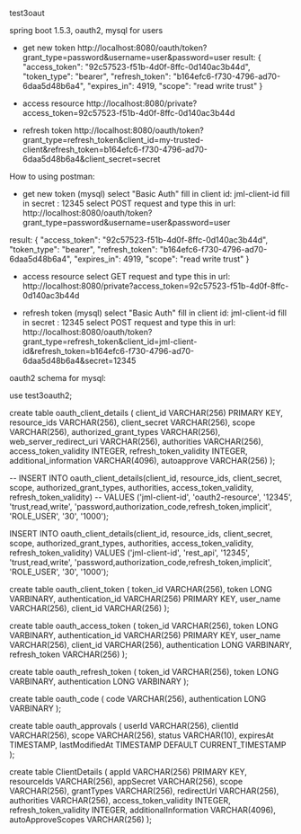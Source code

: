 test3oaut

spring boot 1.5.3, oauth2, mysql for users



- get new token
http://localhost:8080/oauth/token?grant_type=password&username=user&password=user
  result:
{
  "access_token": "92c57523-f51b-4d0f-8ffc-0d140ac3b44d",
  "token_type": "bearer",
  "refresh_token": "b164efc6-f730-4796-ad70-6daa5d48b6a4",
  "expires_in": 4919,
  "scope": "read write trust"
}

- access resource
http://localhost:8080/private?access_token=92c57523-f51b-4d0f-8ffc-0d140ac3b44d


- refresh token
http://localhost:8080/oauth/token?grant_type=refresh_token&client_id=my-trusted-client&refresh_token=b164efc6-f730-4796-ad70-6daa5d48b6a4&client_secret=secret



How to using postman:


- get new token (mysql)
select "Basic Auth"
fill in client id: jml-client-id
fill in secret   : 12345
select POST request and type this in url: http://localhost:8080/oauth/token?grant_type=password&username=user&password=user

result:
{
  "access_token": "92c57523-f51b-4d0f-8ffc-0d140ac3b44d",
  "token_type": "bearer",
  "refresh_token": "b164efc6-f730-4796-ad70-6daa5d48b6a4",
  "expires_in": 4919,
  "scope": "read write trust"
}


- access resource
select GET request and type this in url:  http://localhost:8080/private?access_token=92c57523-f51b-4d0f-8ffc-0d140ac3b44d


- refresh token (mysql)
select "Basic Auth"
fill in client id: jml-client-id
fill in secret   : 12345
select POST request and type this in url: http://localhost:8080/oauth/token?grant_type=refresh_token&client_id=jml-client-id&refresh_token=b164efc6-f730-4796-ad70-6daa5d48b6a4&secret=12345




oauth2 schema for mysql:

use test3oauth2;

create table oauth_client_details (
  client_id VARCHAR(256) PRIMARY KEY,
  resource_ids VARCHAR(256),
  client_secret VARCHAR(256),
  scope VARCHAR(256),
  authorized_grant_types VARCHAR(256),
  web_server_redirect_uri VARCHAR(256),
  authorities VARCHAR(256),
  access_token_validity INTEGER,
  refresh_token_validity INTEGER,
  additional_information VARCHAR(4096),
  autoapprove VARCHAR(256)
);


-- INSERT INTO oauth_client_details(client_id, resource_ids, client_secret, scope, authorized_grant_types, authorities, access_token_validity, refresh_token_validity)
-- VALUES ('jml-client-id', 'oauth2-resource', '12345', 'trust,read,write', 'password,authorization_code,refresh_token,implicit', 'ROLE_USER', '30', '1000');

INSERT INTO oauth_client_details(client_id, resource_ids, client_secret, scope, authorized_grant_types, authorities, access_token_validity, refresh_token_validity)
VALUES ('jml-client-id', 'rest_api', '12345', 'trust,read,write', 'password,authorization_code,refresh_token,implicit', 'ROLE_USER', '30', '1000');


create table oauth_client_token (
  token_id VARCHAR(256),
  token LONG VARBINARY,
  authentication_id VARCHAR(256) PRIMARY KEY,
  user_name VARCHAR(256),
  client_id VARCHAR(256)
);


create table oauth_access_token (
  token_id VARCHAR(256),
  token LONG VARBINARY,
  authentication_id VARCHAR(256) PRIMARY KEY,
  user_name VARCHAR(256),
  client_id VARCHAR(256),
  authentication LONG VARBINARY,
  refresh_token VARCHAR(256)
);


create table oauth_refresh_token (
  token_id VARCHAR(256),
  token LONG VARBINARY,
  authentication LONG VARBINARY
);


create table oauth_code (
  code VARCHAR(256), authentication LONG VARBINARY
);

create table oauth_approvals (
	userId VARCHAR(256),
	clientId VARCHAR(256),
	scope VARCHAR(256),
	status VARCHAR(10),
	expiresAt TIMESTAMP,
	lastModifiedAt TIMESTAMP DEFAULT CURRENT_TIMESTAMP
);


create table ClientDetails (
  appId VARCHAR(256) PRIMARY KEY,
  resourceIds VARCHAR(256),
  appSecret VARCHAR(256),
  scope VARCHAR(256),
  grantTypes VARCHAR(256),
  redirectUrl VARCHAR(256),
  authorities VARCHAR(256),
  access_token_validity INTEGER,
  refresh_token_validity INTEGER,
  additionalInformation VARCHAR(4096),
  autoApproveScopes VARCHAR(256)
);



